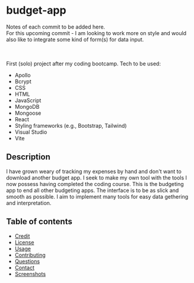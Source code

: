 # budget-app
Notes of each commit to be added here. 
</br>
For this upcoming commit - I am looking to work more on style and would also like to integrate some kind of form(s) for data input.

</br></br>
First (solo) project after my coding bootcamp. Tech to be used:
- Apollo
- Bcrypt
- CSS
- HTML
- JavaScript
- MongoDB
- Mongoose
- React
- Styling frameworks (e.g., Bootstrap, Tailwind)
- Visual Studio
- Vite

## Description

I have grown weary of tracking my expenses by hand and don't want to download another budget app. I seek to make my own tool with the tools I now possess having completed the coding course. This is the budgeting app to end all other budgeting apps. The interface is to be as slick and smooth as possible. I aim to implement many tools for easy data gethering and interpretation.

## Table of contents

- [Credit](#credit)
- [License](#installation)
- [Usage](#usage)
- [Contributing](#contributing)
- [Questions](#questions)
- [Contact](#contact)
- [Screenshots](#screenshots)


<!--         <p>The only way to learn is to consitently push into the realm of discomfort and then keep pushing once there. Do so until whatever obstacle before you is nothing more than a stepping stone on your path to betterment.
 -->